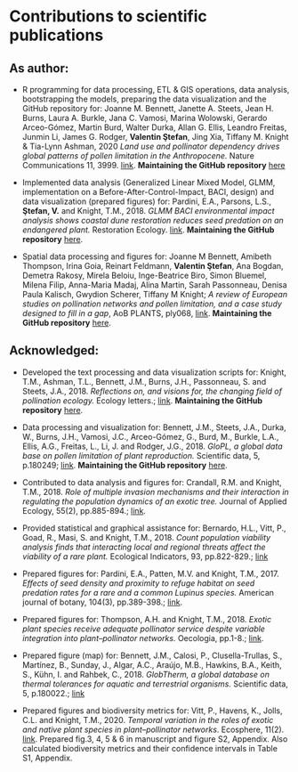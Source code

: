 # Contributions to scientific publications

## As author:

- R programming for data processing, ETL & GIS operations, data analysis, bootstrapping the models, preparing the data visualization and the GitHub repository for: Joanne M. Bennett, Janette A. Steets, Jean H. Burns, Laura A. Burkle, Jana C. Vamosi, Marina Wolowski, Gerardo Arceo-Gómez, Martin Burd, Walter Durka, Allan G. Ellis, Leandro Freitas, Junmin Li, James G. Rodger, **Valentin Ştefan**, Jing Xia, Tiffany M. Knight & Tia-Lynn Ashman, 2020 *Land use and pollinator dependency drives global patterns of pollen limitation in the Anthropocene.* Nature Communications 11, 3999. [link](https://www.nature.com/articles/s41467-020-17751-y).
**Maintaining the GitHub repository** [here](https://github.com/idiv-biodiversity/pollen-limitation-land-use)

- Implemented data analysis (Generalized Linear Mixed Model, GLMM, implementation on a Before-After-Control-Impact, BACI, design) and data visualization (prepared figures) for: 
Pardini, E.A., Parsons, L.S., **Ştefan, V.** and Knight, T.M., 2018. *GLMM BACI environmental impact analysis shows coastal dune restoration reduces seed predation on an endangered plant.* Restoration Ecology. [link](https://onlinelibrary.wiley.com/doi/abs/10.1111/rec.12678). 
**Maintaining the GitHub repository** [here](https://github.com/idiv-biodiversity/BACI_GLMM).

- Spatial data processing and figures for:
Joanne M Bennett, Amibeth Thompson, Irina Goia, Reinart Feldmann, **Valentin Ştefan**, Ana Bogdan, Demetra Rakosy, Mirela Beloiu, Inge-Beatrice Biro, Simon Bluemel, Milena Filip, Anna-Maria Madaj, Alina Martin, Sarah Passonneau, Denisa Paula Kalisch, Gwydion Scherer, Tiffany M Knight; *A review of European studies on pollination networks and pollen limitation, and a case study designed to fill in a gap*, AoB PLANTS, ply068, [link](https://doi.org/10.1093/aobpla/ply068).
**Maintaining the GitHub repository** [here](https://github.com/idiv-biodiversity/plant-pollinator-romania).

## Acknowledged:

- Developed the text processing and data visualization scripts for: 
Knight, T.M., Ashman, T.L., Bennett, J.M., Burns, J.H., Passonneau, S. and Steets, J.A., 2018. *Reflections on, and visions for, the changing field of pollination ecology.* Ecology letters.; [link](https://onlinelibrary.wiley.com/doi/abs/10.1111/ele.13094). 
**Maintaining the GitHub repository** [here](https://github.com/idiv-biodiversity/reflections_pollination_ecology).

- Data processing and visualization for:
Bennett, J.M., Steets, J.A., Durka, W., Burns, J.H., Vamosi, J.C., Arceo-Gómez, G., Burd, M., Burkle, L.A., Ellis, A.G., Freitas, L., Li, J. and Rodger, J.G., 2018. *GloPL, a global data base on pollen limitation of plant reproduction.* Scientific data, 5, p.180249; [link](https://www.nature.com/articles/sdata2018249).
**Maintaining the GitHub repository** [here](https://github.com/idiv-biodiversity/pollen-limitation-data-descriptor).

- Contributed to data analysis and figures for: 
Crandall, R.M. and Knight, T.M., 2018. *Role of multiple invasion mechanisms and their interaction in regulating the population dynamics of an exotic tree.* Journal of Applied Ecology, 55(2), pp.885-894.; [link](https://besjournals.onlinelibrary.wiley.com/doi/abs/10.1111/1365-2664.13020).

- Provided statistical and graphical assistance for:
Bernardo, H.L., Vitt, P., Goad, R., Masi, S. and Knight, T.M., 2018. *Count population viability analysis finds that interacting local and regional threats affect the viability of a rare plant.* Ecological Indicators, 93, pp.822-829.; [link](https://www.sciencedirect.com/science/article/pii/S1470160X18304345)

- Prepared figures for: 
Pardini, E.A., Patten, M.V. and Knight, T.M., 2017. *Effects of seed density and proximity to refuge habitat on seed predation rates for a rare and a common Lupinus species.* American journal of botany, 104(3), pp.389-398.; [link](https://onlinelibrary.wiley.com/doi/full/10.3732/ajb.1600290).

- Prepared figures for: 
Thompson, A.H. and Knight, T.M., 2018. *Exotic plant species receive adequate pollinator service despite variable integration into plant–pollinator networks.* Oecologia, pp.1-8.; [link](https://link.springer.com/article/10.1007/s00442-018-4096-4).

- Prepared figure (map) for:
Bennett, J.M., Calosi, P., Clusella-Trullas, S., Martínez, B., Sunday, J., Algar, A.C., Araújo, M.B., Hawkins, B.A., Keith, S., Kühn, I. and Rahbek, C., 2018. *GlobTherm, a global database on thermal tolerances for aquatic and terrestrial organisms.* Scientific data, 5, p.180022.; [link](https://www.nature.com/articles/sdata201822)

- Prepared figures and biodiversity metrics for: 
Vitt, P., Havens, K., Jolls, C.L. and Knight, T.M., 2020. *Temporal variation in the roles of exotic and native plant species in plant–pollinator networks*. Ecosphere, 11(2). [link](https://esajournals.onlinelibrary.wiley.com/doi/10.1002/ecs2.2981). Prepared fig.3, 4, 5 & 6 in manuscript and figure S2, Appendix. Also calculated biodiversity metrics and their confidence intervals in Table S1, Appendix.

